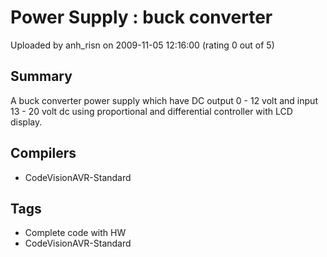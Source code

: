 # Power Supply : buck converter

Uploaded by anh_risn on 2009-11-05 12:16:00 (rating 0 out of 5)

## Summary

A buck converter power supply which have DC output 0 - 12 volt and input 13 - 20 volt dc using proportional and differential controller with LCD display.

## Compilers

- CodeVisionAVR-Standard

## Tags

- Complete code with HW
- CodeVisionAVR-Standard
